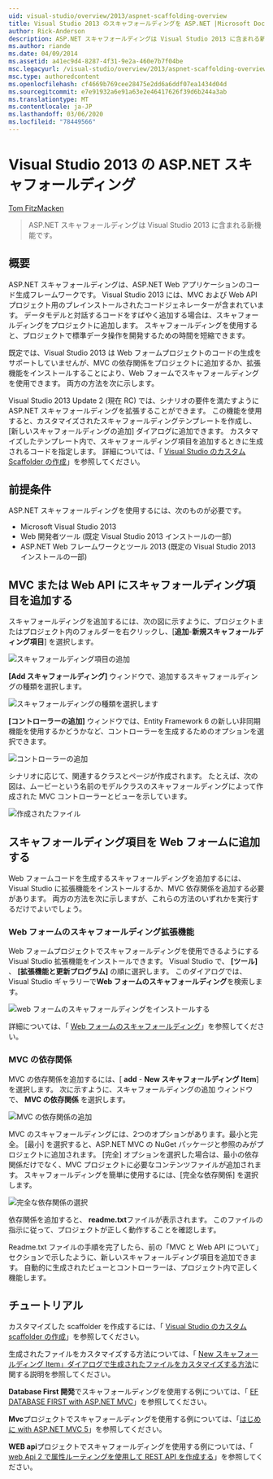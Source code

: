 ```yaml
---
uid: visual-studio/overview/2013/aspnet-scaffolding-overview
title: Visual Studio 2013 のスキャフォールディングを ASP.NET |Microsoft Docs
author: Rick-Anderson
description: ASP.NET スキャフォールディングは Visual Studio 2013 に含まれる新機能です。
ms.author: riande
ms.date: 04/09/2014
ms.assetid: a41ec9d4-8287-4f31-9e2a-460e7b7f04be
msc.legacyurl: /visual-studio/overview/2013/aspnet-scaffolding-overview
msc.type: authoredcontent
ms.openlocfilehash: cf4669b769cee28475e2dd6a6ddf07ea1434d04d
ms.sourcegitcommit: e7e91932a6e91a63e2e46417626f39d6b244a3ab
ms.translationtype: MT
ms.contentlocale: ja-JP
ms.lasthandoff: 03/06/2020
ms.locfileid: "78449566"
---
```

# <a name="aspnet-scaffolding-in-visual-studio-2013"></a>Visual Studio 2013 の ASP.NET スキャフォールディング

[Tom FitzMacken](https://github.com/tfitzmac)

> ASP.NET スキャフォールディングは Visual Studio 2013 に含まれる新機能です。

## <a name="overview"></a>概要

ASP.NET スキャフォールディングは、ASP.NET Web アプリケーションのコード生成フレームワークです。 Visual Studio 2013 には、MVC および Web API プロジェクト用のプレインストールされたコードジェネレーターが含まれています。 データモデルと対話するコードをすばやく追加する場合は、スキャフォールディングをプロジェクトに追加します。 スキャフォールディングを使用すると、プロジェクトで標準データ操作を開発するための時間を短縮できます。

既定では、Visual Studio 2013 は Web フォームプロジェクトのコードの生成をサポートしていませんが、MVC の依存関係をプロジェクトに追加するか、拡張機能をインストールすることにより、Web フォームでスキャフォールディングを使用できます。 両方の方法を次に示します。

Visual Studio 2013 Update 2 (現在 RC) では、シナリオの要件を満たすように ASP.NET スキャフォールディングを拡張することができます。 この機能を使用すると、カスタマイズされたスキャフォールディングテンプレートを作成し、[新しいスキャフォールディングの追加] ダイアログに追加できます。 カスタマイズしたテンプレート内で、スキャフォールディング項目を追加するときに生成されるコードを指定します。 詳細については、「 [Visual Studio のカスタム Scaffolder の作成](https://go.microsoft.com/fwlink/p/?LinkId=395029)」を参照してください。

## <a name="prerequisites"></a>前提条件

ASP.NET スキャフォールディングを使用するには、次のものが必要です。

- Microsoft Visual Studio 2013
- Web 開発者ツール (既定 Visual Studio 2013 インストールの一部)
- ASP.NET Web フレームワークとツール 2013 (既定の Visual Studio 2013 インストールの一部)

## <a name="add-a-scaffolded-item-to-mvc-or-web-api"></a>MVC または Web API にスキャフォールディング項目を追加する

スキャフォールディングを追加するには、次の図に示すように、プロジェクトまたはプロジェクト内のフォルダーを右クリックし、[**追加**-**新規スキャフォールディング項目**] を選択します。

![スキャフォールディング項目の追加](aspnet-scaffolding-overview/_static/image1.png)

**[Add スキャフォールディング]** ウィンドウで、追加するスキャフォールディングの種類を選択します。

![スキャフォールディングの種類を選択します](aspnet-scaffolding-overview/_static/image2.png)

**[コントローラーの追加]** ウィンドウでは、Entity Framework 6 の新しい非同期機能を使用するかどうかなど、コントローラーを生成するためのオプションを選択できます。

![コントローラーの追加](aspnet-scaffolding-overview/_static/image3.png)

シナリオに応じて、関連するクラスとページが作成されます。 たとえば、次の図は、ムービーという名前のモデルクラスのスキャフォールディングによって作成された MVC コントローラーとビューを示しています。

![作成されたファイル](aspnet-scaffolding-overview/_static/image4.png)

## <a name="add-a-scaffolded-item-to-web-forms"></a>スキャフォールディング項目を Web フォームに追加する

Web フォームコードを生成するスキャフォールディングを追加するには、Visual Studio に拡張機能をインストールするか、MVC 依存関係を追加する必要があります。 両方の方法を次に示しますが、これらの方法のいずれかを実行するだけでよいでしょう。

### <a name="web-forms-scaffolding-extension"></a>Web フォームのスキャフォールディング拡張機能

Web フォームプロジェクトでスキャフォールディングを使用できるようにする Visual Studio 拡張機能をインストールできます。 Visual Studio で、 **[ツール]** 、 **[拡張機能と更新プログラム]** の順に選択します。 このダイアログでは、Visual Studio ギャラリーで**Web フォームのスキャフォールディング**を検索します。

![web フォームのスキャフォールディングをインストールする](aspnet-scaffolding-overview/_static/image5.png)

詳細については、「 [Web フォームのスキャフォールディング](https://go.microsoft.com/fwlink/p/?LinkId=396478)」を参照してください。

### <a name="mvc-dependencies"></a>MVC の依存関係

MVC の依存関係を追加するには、[ **add** - **New スキャフォールディング Item**] を選択します。 次に示すように、スキャフォールディングの追加 ウィンドウで、 **MVC の依存関係** を選択します。

![MVC の依存関係の追加](aspnet-scaffolding-overview/_static/image6.png)

MVC のスキャフォールディングには、2つのオプションがあります。最小と完全。 [最小] を選択すると、ASP.NET MVC の NuGet パッケージと参照のみがプロジェクトに追加されます。 [完全] オプションを選択した場合は、最小の依存関係だけでなく、MVC プロジェクトに必要なコンテンツファイルが追加されます。 スキャフォールディングを簡単に使用するには、[完全な依存関係] を選択します。

![完全な依存関係の選択](aspnet-scaffolding-overview/_static/image7.png)

依存関係を追加すると、 **readme.txt**ファイルが表示されます。 このファイルの指示に従って、プロジェクトが正しく動作することを確認します。

Readme.txt ファイルの手順を完了したら、前の「MVC と Web API について」セクションで示したように、新しいスキャフォールディング項目を追加できます。 自動的に生成されたビューとコントローラーは、プロジェクト内で正しく機能します。

## <a name="tutorials"></a>チュートリアル

カスタマイズした scaffolder を作成するには、「 [Visual Studio のカスタム scaffolder の作成](https://go.microsoft.com/fwlink/p/?LinkId=395029)」を参照してください。

生成されたファイルをカスタマイズする方法については、「 [New スキャフォールディング Item」ダイアログで生成されたファイルをカスタマイズする方法](https://blogs.msdn.com/b/webdev/archive/2013/12/26/how-to-customize-the-generated-files-from-the-new-scaffolded-item-dialog.aspx)に関する説明を参照してください。

**Database First 開発**でスキャフォールディングを使用する例については、「 [EF DATABASE FIRST with ASP.NET MVC](../../../mvc/overview/getting-started/database-first-development/setting-up-database.md)」を参照してください。

**Mvc**プロジェクトでスキャフォールディングを使用する例については、「[はじめに with ASP.NET MVC 5](../../../mvc/overview/getting-started/introduction/getting-started.md)」を参照してください。

**WEB api**プロジェクトでスキャフォールディングを使用する例については、「 [web Api 2 で属性ルーティングを使用して REST API を作成する](../../../web-api/overview/web-api-routing-and-actions/create-a-rest-api-with-attribute-routing.md)」を参照してください。
